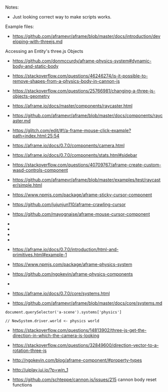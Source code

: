 
Notes:
 * Just looking correct way to make scripts works.

Example files:
 * https://github.com/aframevr/aframe/blob/master/docs/introduction/developing-with-threejs.md

 Accessing an Entity's three.js Objects

 * https://github.com/donmccurdy/aframe-physics-system#dynamic-body-and-static-body
 * https://stackoverflow.com/questions/46246274/is-it-possible-to-remove-shapes-from-a-physics-body-in-cannon-js
 * https://stackoverflow.com/questions/25766981/changing-a-three-js-objects-geometry


 * https://aframe.io/docs/master/components/raycaster.html
 * https://github.com/aframevr/aframe/blob/master/docs/components/raycaster.md
 * https://glitch.com/edit/#!/a-frame-mouse-click-example?path=index.html:25:54
 

 * https://aframe.io/docs/0.7.0/components/camera.html

 * https://aframe.io/docs/0.7.0/components/stats.html#sidebar

 * https://stackoverflow.com/questions/40709767/aframe-create-custom-wasd-controls-component





 

 * https://github.com/aframevr/aframe/blob/master/examples/test/raycaster/simple.html
 * https://www.npmjs.com/package/aframe-sticky-cursor-component
 * https://github.com/jujunjun110/aframe-crawling-cursor
 * https://github.com/mayognaise/aframe-mouse-cursor-component
 * 
 * 
 * 
 * 

 * https://aframe.io/docs/0.7.0/introduction/html-and-primitives.html#example-1
 * https://www.npmjs.com/package/aframe-physics-system
 * https://github.com/ngokevin/aframe-physics-components
 * 


 * https://aframe.io/docs/0.7.0/core/systems.html
 * https://github.com/aframevr/aframe/blob/master/docs/core/systems.md

```
document.querySelector('a-scene').systems['physics']

// NewSystem.driver.world <- physics world

```


* https://stackoverflow.com/questions/14813902/three-js-get-the-direction-in-which-the-camera-is-looking
* https://stackoverflow.com/questions/32849600/direction-vector-to-a-rotation-three-js
* http://ngokevin.com/blog/aframe-component/#property-types


* http://uiplay.jui.io/?p=win_1


* https://github.com/schteppe/cannon.js/issues/215 cannon body reset functions